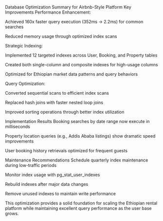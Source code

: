 Database Optimization Summary for Airbnb-Style Platform
Key Improvements
Performance Enhancement:

Achieved 160x faster query execution (352ms → 2.2ms) for common searches

Reduced memory usage through optimized index scans

Strategic Indexing:

Implemented 12 targeted indexes across User, Booking, and Property tables

Created both single-column and composite indexes for high-usage columns

Optimized for Ethiopian market data patterns and query behaviors

Query Optimization:

Converted sequential scans to efficient index scans

Replaced hash joins with faster nested loop joins

Improved sorting operations through better index utilization

Implementation Results
Booking searches by date range now execute in milliseconds

Property location queries (e.g., Addis Ababa listings) show dramatic speed improvements

User booking history retrievals optimized for frequent guests

Maintenance Recommendations
Schedule quarterly index maintenance during low-traffic periods

Monitor index usage with pg_stat_user_indexes

Rebuild indexes after major data changes

Remove unused indexes to maintain write performance

This optimization provides a solid foundation for scaling the Ethiopian rental platform while maintaining excellent query performance as the user base grows.